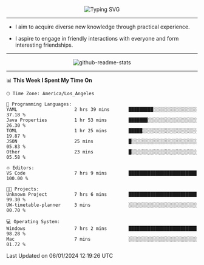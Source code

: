 <p align="center">
  <img src="https://readme-typing-svg.demolab.com?font=Fira+Code&weight=500&size=32&duration=2500&pause=1600&center=true&vCenter=true&random=false&width=1024&height=64&lines=Hi+there+%F0%9F%91%8B;I'm+delighted+you+could+make+it+here+%F0%9F%8E%89;I'm+Harry%2C+a+college+student+still+finding+my+way" alt="Typing SVG" />
</p>


---


- I aim to acquire diverse new knowledge through practical experience.

- I aspire to engage in friendly interactions with everyone and form interesting friendships.


---


<p align="center">
  <img src="https://github-readme-stats.vercel.app/api?username=Harry-Jing&show_icons=true" alt="github-readme-stats"/>
</p>


---

<!--START_SECTION:waka-->
📊 **This Week I Spent My Time On** 

```text
🕑︎ Time Zone: America/Los_Angeles

💬 Programming Languages: 
YAML                     2 hrs 39 mins       █████████░░░░░░░░░░░░░░░░   37.18 % 
Java Properties          1 hr 53 mins        ███████░░░░░░░░░░░░░░░░░░   26.30 % 
TOML                     1 hr 25 mins        █████░░░░░░░░░░░░░░░░░░░░   19.87 % 
JSON                     25 mins             █░░░░░░░░░░░░░░░░░░░░░░░░   05.83 % 
Other                    23 mins             █░░░░░░░░░░░░░░░░░░░░░░░░   05.58 % 

🔥 Editors: 
VS Code                  7 hrs 9 mins        █████████████████████████   100.00 % 

🐱‍💻 Projects: 
Unknown Project          7 hrs 6 mins        █████████████████████████   99.30 % 
UW-timetable-planner     3 mins              ░░░░░░░░░░░░░░░░░░░░░░░░░   00.70 % 

💻 Operating System: 
Windows                  7 hrs 2 mins        █████████████████████████   98.28 % 
Mac                      7 mins              ░░░░░░░░░░░░░░░░░░░░░░░░░   01.72 % 
```


 Last Updated on 06/01/2024 12:19:26 UTC
<!--END_SECTION:waka-->
